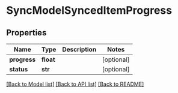 # SyncModelSyncedItemProgress

## Properties
Name | Type | Description | Notes
------------ | ------------- | ------------- | -------------
**progress** | **float** |  | [optional] 
**status** | **str** |  | [optional] 

[[Back to Model list]](../README.md#documentation-for-models) [[Back to API list]](../README.md#documentation-for-api-endpoints) [[Back to README]](../README.md)

